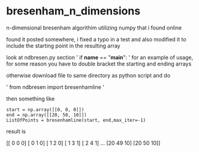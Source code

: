# bresenham_n_dimensions
n-dimensional bresenham algorithim utilizing numpy that i found online

found it posted somewhere, i fixed a typo in a test and also modified it to include the starting point in the resulting array

look at ndbresen.py section ' if __name__ == "__main__": ' for an example of usage, for some reason you have to double bracket the starting and ending arrays

otherwise download file to same directory as python script and do

' from ndbresen import bresenhamline '

then something like

    start = np.array([[0, 0, 0]])
    end = np.array([[20, 50, 10]])
    ListOfPoints = bresenhamline(start, end,max_iter=-1)

result is

[[ 0  0  0]
 [ 0  1  0]
 [ 1  2  0]
 [ 1  3  1]
 [ 2  4  1]
...
 [20 49 10]
 [20 50 10]]
